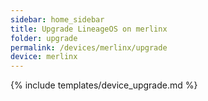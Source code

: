 ```yaml
---
sidebar: home_sidebar
title: Upgrade LineageOS on merlinx
folder: upgrade
permalink: /devices/merlinx/upgrade
device: merlinx
---
```

{% include templates/device_upgrade.md %}
